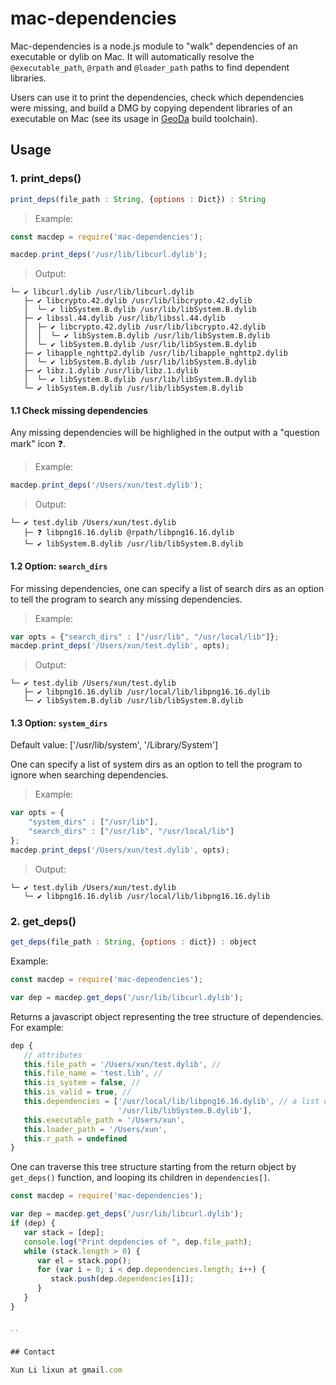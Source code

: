 # mac-dependencies

Mac-dependencies is a node.js module to "walk" dependencies of an executable or dylib on Mac. It will automatically resolve the `@executable_path`, `@rpath` and `@loader_path` paths to find dependent libraries.

Users can use it to print the dependencies, check which dependencies were missing, and build a DMG by copying dependent libraries of an executable on Mac (see its usage in [GeoDa](https://github.com/lixun910/GeoDa) build toolchain).

## Usage

### 1. print_deps()

```javascript
print_deps(file_path : String, {options : Dict}) : String
```

> Example:
```javascript
const macdep = require('mac-dependencies');

macdep.print_deps('/usr/lib/libcurl.dylib');
```

> Output:
```
└─ ✔ libcurl.dylib /usr/lib/libcurl.dylib
   ├─ ✔ libcrypto.42.dylib /usr/lib/libcrypto.42.dylib
   │  └─ ✔ libSystem.B.dylib /usr/lib/libSystem.B.dylib
   ├─ ✔ libssl.44.dylib /usr/lib/libssl.44.dylib
   │  ├─ ✔ libcrypto.42.dylib /usr/lib/libcrypto.42.dylib
   │  │  └─ ✔ libSystem.B.dylib /usr/lib/libSystem.B.dylib
   │  └─ ✔ libSystem.B.dylib /usr/lib/libSystem.B.dylib
   ├─ ✔ libapple_nghttp2.dylib /usr/lib/libapple_nghttp2.dylib
   │  └─ ✔ libSystem.B.dylib /usr/lib/libSystem.B.dylib
   ├─ ✔ libz.1.dylib /usr/lib/libz.1.dylib
   │  └─ ✔ libSystem.B.dylib /usr/lib/libSystem.B.dylib
   └─ ✔ libSystem.B.dylib /usr/lib/libSystem.B.dylib
```

#### 1.1 Check missing dependencies

Any missing dependencies will be highlighed in the output with a "question mark" icon ❓.

> Example:
```javascript
macdep.print_deps('/Users/xun/test.dylib');
```

> Output:
```
└─ ✔ test.dylib /Users/xun/test.dylib
   ├─ ❓ libpng16.16.dylib @rpath/libpng16.16.dylib
   └─ ✔ libSystem.B.dylib /usr/lib/libSystem.B.dylib
```

#### 1.2 Option: `search_dirs`
For missing dependencies, one can specify a list of search dirs as an option to tell the program to search any missing dependencies.

> Example:
```javascript
var opts = {"search_dirs" : ["/usr/lib", "/usr/local/lib"]};
macdep.print_deps('/Users/xun/test.dylib', opts);
```

> Output:
```
└─ ✔ test.dylib /Users/xun/test.dylib
   ├─ ✔ libpng16.16.dylib /usr/local/lib/libpng16.16.dylib
   └─ ✔ libSystem.B.dylib /usr/lib/libSystem.B.dylib
```

#### 1.3 Option: `system_dirs`

Default value: ['/usr/lib/system', '/Library/System']

One can specify a list of system dirs as an option to tell the program to ignore when searching dependencies.

> Example:
```javascript
var opts = {
    "system_dirs" : ["/usr/lib"], 
    "search_dirs" : ["/usr/lib", "/usr/local/lib"]
};
macdep.print_deps('/Users/xun/test.dylib', opts);
```

>Output:
```
└─ ✔ test.dylib /Users/xun/test.dylib
   └─ ✔ libpng16.16.dylib /usr/local/lib/libpng16.16.dylib
```

### 2. get_deps()

```javascript
get_deps(file_path : String, {options : dict}) : object
```

Example:
```javascript
const macdep = require('mac-dependencies');

var dep = macdep.get_deps('/usr/lib/libcurl.dylib');
```

Returns a javascript object representing the tree structure of dependencies. For example:
```javascript
dep {
   // attributes
   this.file_path = '/Users/xun/test.dylib', // 
   this.file_name = 'test.lib', //
   this.is_system = false, //
   this.is_valid = true, //
   this.dependencies = ['/usr/local/lib/libpng16.16.dylib', // a list of dependencies as dep objects
                        '/usr/lib/libSystem.B.dylib'], 
   this.executable_path = '/Users/xun',
   this.loader_path = '/Users/xun',
   this.r_path = undefined
}
```

One can traverse this tree structure starting from the return object by `get_deps()` function, and looping its children in `dependencies[]`.

```javascript
const macdep = require('mac-dependencies');

var dep = macdep.get_deps('/usr/lib/libcurl.dylib');
if (dep) {
   var stack = [dep];
   console.log("Print depdencies of ", dep.file_path);
   while (stack.length > 0) {
      var el = stack.pop();
      for (var i = 0; i < dep.dependencies.length; i++) {
         stack.push(dep.dependencies[i]);
      }
   }
}


``

## Contact

Xun Li lixun at gmail.com
